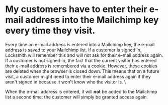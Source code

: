 # My customers have to enter their e-mail address into the Mailchimp key every time they visit.

Every time an e-mail address is entered into a Mailchimp key, the e-mail address is saved to your Mailchimp list. If a customer is signed in, Locksmith will remember this and will not ask for their e-mail address again. If a customer is not signed in, the fact that the current visitor has entered their e-mail address is remembered via a cookie. However, these cookies are deleted when the browser is closed down. This means that on a future visit, a customer might need to enter their e-mail address again if they aren't signed in because it won't know who the visitor is. \


When the e-mail address is entered, it will **not** be added to the Mailchimp list a second time: the customer will simply be granted access again.
